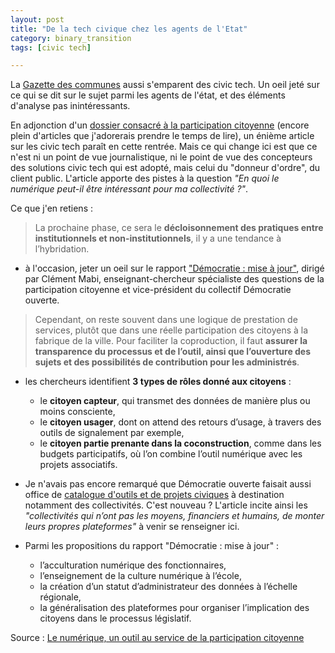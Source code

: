 ```yaml
---
layout: post
title: "De la tech civique chez les agents de l'Etat"
category: binary_transition
tags: [civic tech]

---
```


La [Gazette des communes](http://www.lagazettedescommunes.com/) aussi s'emparent des civic tech. Un oeil jeté sur ce qui se dit sur le sujet parmi les agents de l'état, et des éléments d'analyse pas inintéressants.

<!--more-->

En adjonction d'un [dossier consacré à la participation citoyenne](http://www.lagazettedescommunes.com/dossiers/politique-de-la-ville-la-participation-citoyenne-prend-forme/) (encore plein d'articles que j'adorerais prendre le temps de lire), un énième article sur les civic tech paraît en cette rentrée. Mais ce qui change ici est que ce n'est ni un point de vue journalistique, ni le point de vue des concepteurs des solutions civic tech qui est adopté, mais celui du "donneur d'ordre", du client public. L'article apporte des pistes à la question *"En quoi le numérique peut-il être intéressant pour ma collectivité ?"*. 

Ce que j'en retiens :

> La prochaine phase, ce sera le **décloisonnement des pratiques entre institutionnels et non-institutionnels**, il y a une tendance à l’hybridation.

- à l'occasion, jeter un oeil sur le rapport ["Démocratie : mise à jour"](http://www.renaissancenumerique.org/publications/rn/792-2016-04-18-08-25-24), dirigé par Clément Mabi, enseignant-chercheur spécialiste des questions de la participation citoyenne et vice-président du collectif Démocratie ouverte. 

> Cependant, on reste souvent dans une logique de prestation de services, plutôt que dans une réelle participation des citoyens à la fabrique de la ville. Pour faciliter la coproduction, il faut **assurer la transparence du processus et de l’outil, ainsi que l’ouverture des sujets et des possibilités de contribution pour les administrés**.

- les chercheurs identifient **3 types de rôles donné aux citoyens** : 
  - le **citoyen capteur**, qui transmet des données de manière plus ou moins consciente, 
  - le **citoyen usager**, dont on attend des retours d’usage, à travers des outils de signalement par exemple, 
  - le **citoyen partie prenante dans la coconstruction**, comme dans les budgets participatifs, où l’on combine l’outil numérique avec les projets associatifs. 

- Je n'avais pas encore remarqué que Démocratie ouverte faisait aussi office de [catalogue d'outils et de projets civiques](http://democratieouverte.org/themes/search/Projet) à destination notamment des collectivités. C'est nouveau ? L'article incite ainsi les *"collectivités qui n’ont pas les moyens, financiers et humains, de monter leurs propres plateformes"* à venir se renseigner ici.

- Parmi les propositions du rapport "Démocratie : mise à jour" :
  - l’acculturation numérique des fonctionnaires, 
  - l’enseignement de la culture numérique à l’école, 
  - la création d’un statut d’administrateur des données à l’échelle régionale, 
  - la généralisation des plateformes pour organiser l’implication des citoyens dans le processus législatif. 


Source : [Le numérique, un outil au service de la participation citoyenne][source]

[source]: http://www.lagazettedescommunes.com/458022/le-numerique-au-service-de-la-participation-citoyenne/
